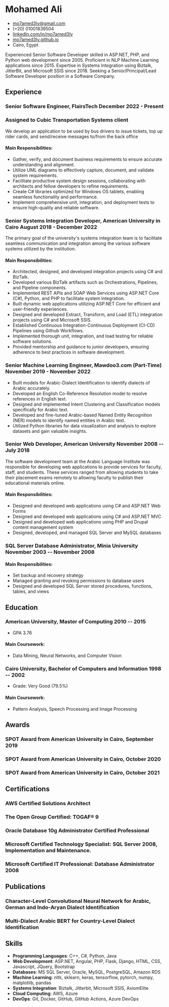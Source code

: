 <!-- The (first) h1 will be used as the <title> of the HTML page -->
# Mohamed Ali

<!-- The unordered list immediately after the h1 will be formatted on a single
line. It is intended to be used for contact details -->
- <mo7amed3ly@gmail.com>
- (+20) 01001839504
- [linkedIn.com/in/mo7amed3ly](https://linkedIn.com/in/mo7amed3ly)
- [mo7amed3ly.github.io](http://mo7amed3ly.github.io)
- Cairo, Egypt

<!-- The paragraph after the h1 and ul and before the first h2 is optional. It
is intended to be used for a short summary. -->
Experienced Senior Software Developer skilled in ASP.NET, PHP, and Python web development since 2005. Proficient in NLP Machine Learning applications since 2015. Expertise in Systems Integration using Biztalk, JitterBit, and Microsoft SSIS since 2018. Seeking a Senior/Principal/Lead Software Developer position in a Software Company.
## Experience
<!-- You have to wrap the "left" and "right" half of these headings in spans by
hand -->

### <span>Senior Software Engineer, FlairsTech</span> <span>December 2022 - Present</span> 
### <span>Assigned to Cubic Transportation Systems client</span> 
We develop an application to be used by bus drivers to issue tickets, top up rider cards, and send/receive messages to/from the back office
#### Main Responsibilities:
- Gather, verify, and document business requirements to ensure accurate understanding and alignment.
- Utilize UML diagrams to effectively capture, document, and validate system requirements.
- Facilitate productive system design sessions, collaborating with architects and fellow developers to refine requirements.
- Create C# libraries optimized for Windows OS tablets, enabling seamless functionality and performance.
- Implement comprehensive unit, integration, and deployment tests to ensure high-quality and reliable software.
  
### <span>Senior Systems Integration Developer, American University in Cairo</span> <span>August 2018 - December 2022</span> 
The primary goal of the university's systems integration team is to facilitate seamless communication and integration among the various software systems utilized by the institution.
#### Main Responsibilities:
- Architected, designed, and developed integration projects using C# and BizTalk.
- Developed various BizTalk artifacts such as Orchestrations, Pipelines, and Pipeline components.
- Implemented REST APIs and SOAP Web Services using ASP.NET Core (C#), Python, and PHP to facilitate system integration.
- Built dynamic web applications utilizing ASP.NET Core for efficient and user-friendly experiences.
- Designed and developed Extract, Transform, and Load (ETL) integration projects using C# and Microsoft SSIS.
- Established Continuous Integration-Continuous Deployment (CI-CD) Pipelines using Github Workflows.
- Implemented thorough unit, integration, and load testing for reliable software solutions.
- Provided mentorship and guidance to junior developers, ensuring adherence to best practices in software development.
 
###  <span>Senior Machine Learning Engineer, Mawdoo3.com (Part-Time)</span> <span>November 2019 - November 2022</span>
- Built models for Arabic-Dialect Identification to identify dialects of Arabic accurately.
- Developed an English Co-Reference Resolution model to resolve references in English text.
- Designed and implemented Intent Clustering and Classification models specifically for Arabic text.
- Developed and fine-tuned Arabic-based Named Entity Recognition (NER) models to identify named entities in Arabic text.
- Utilized Python libraries for data visualization and analysis to explore datasets and gain valuable insights.

### <span>Senior Web Developer, American University</span> <span>November 2008 -- July 2018</span>
The software development team at the Arabic Language Institute was responsible for developing web applications to provide services for faculty, staff, and students. These services ranged from allowing students to take their placement exams remotely to allowing faculty to publish their educational materials online.
#### Main Responsibilities:
 - Designed and developed web applications using C# and ASP.NET Web Forms
 - Designed and developed web applications using C# and ASP.NET MVC
 - Designed and developed web applications using PHP and Drupal content management system
 - Designed, developed, and managed SQL Server and MySQL databases
 
### <span>SQL Server Database Administrator, Minia University</span> <span>November 2003 -- November 2008</span> 
#### Main Responsibilities:
 - Set backup and recovery strategy
 - Managed granting and revoking permissions to database users
 - Designed and developed SQL Server stored procedures, functions, tables, and views

## Education
### <span>American University, Master of Computing</span> <span>2010 -- 2015</span>
  - GPA 3.76
#### Main Coursework:
 - Data Mining, Neural Networks, and Computer Vision
### <span>Cairo University, Bachelor of Computers and Information</span> <span>1998 -- 2002</span>
  - Grade: Very Good (79.5%)
#### Main Coursework:
 - Pattern Analysis, Speech Processing and Image Processing
## Awards
### SPOT Award from American University in Cairo, September 2019
### SPOT Award from American University in Cairo, October 2020
### SPOT Award from American University in Cairo, October 2021
## Certifications
### AWS Certified Solutions Architect
### The Open Group Certified: TOGAF® 9
### Oracle Database 10g Administrator Certified Professional
### Microsoft Certified Technology Specialist: SQL Server 2008, Implementation and Maintenance.
### Microsoft Certified IT Professional: Database Administrator 2008
## Publications
### Character-Level Convolutional Neural Network for Arabic, German and Indo-Aryan Dialect Identification
### Multi-Dialect Arabic BERT for Country-Level Dialect Identification
## Skills
 - __Programming Languages__: C++, C#, Python, Java
 - __Web Development__: ASP.NET, Angular, PHP, Flask, Django, HTML, CSS, Javascript, JQuery, Bootstrap
 - __Databases__: MS SQL Server, Oracle, MySQL, PostgreSQL, Amazon RDS
 - __Machine Learning__: nltk, sklearn, keras, tensorflow, pytorch, numpy, matplotlib, pandas
 - __Systems Integration__: Biztalk, Jitterbit, Microsoft SSIS, AxiomElite
 - __Cloud Computing__: AWS, Azure
 - __DevOps__: Git, Docker, GitHub, GitHub Actions, Azure DevOps
